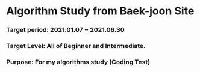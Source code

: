 # Algorithm Study from Baek-joon Site
### Target period: 2021.01.07 ~ 2021.06.30
### Target Level: All of Beginner and Intermediate.
### Purpose: For my algorithms study (Coding Test)
